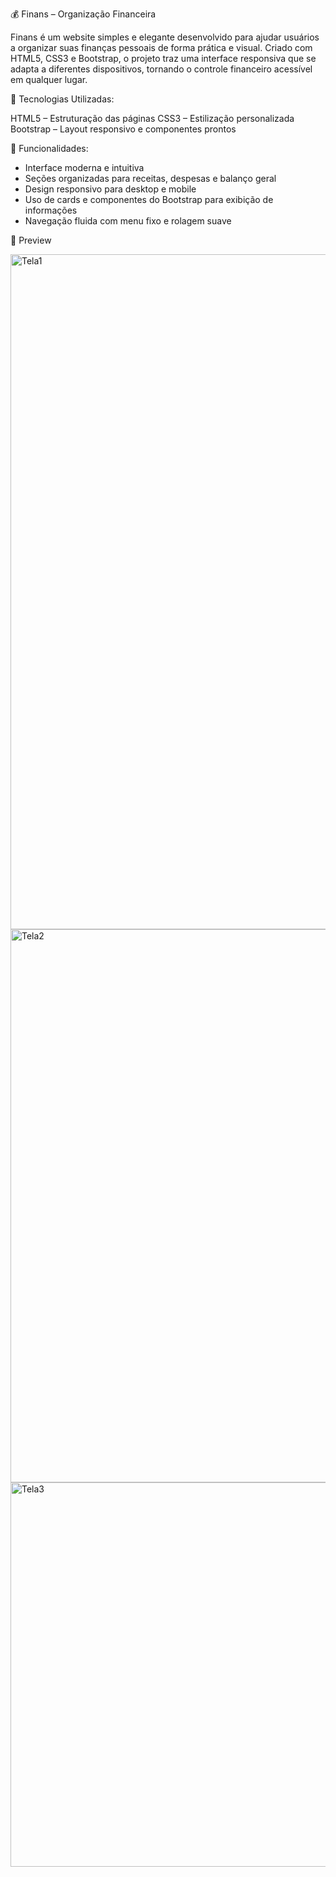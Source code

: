 💰 Finans – Organização Financeira

Finans é um website simples e elegante desenvolvido para ajudar usuários a organizar suas finanças pessoais de forma prática e visual. 
Criado com HTML5, CSS3 e Bootstrap, o projeto traz uma interface responsiva que se adapta a diferentes dispositivos, 
tornando o controle financeiro acessível em qualquer lugar.

🚀 Tecnologias Utilizadas:

HTML5 – Estruturação das páginas
CSS3 – Estilização personalizada
Bootstrap – Layout responsivo e componentes prontos

🎯 Funcionalidades:

- Interface moderna e intuitiva
- Seções organizadas para receitas, despesas e balanço geral
- Design responsivo para desktop e mobile
- Uso de cards e componentes do Bootstrap para exibição de informações
- Navegação fluida com menu fixo e rolagem suave

📸 Preview

<img width="1908" height="1080" alt="Tela1" src="https://github.com/user-attachments/assets/eccaf83d-0a1f-4d49-a267-a23742f4d45c" />
<img width="1907" height="885" alt="Tela2" src="https://github.com/user-attachments/assets/5286f0e0-55a5-42db-a710-d81bb3277dff" />
<img width="1906" height="615" alt="Tela3" src="https://github.com/user-attachments/assets/ce681442-aa56-445a-a401-4358bab79a2d" />


